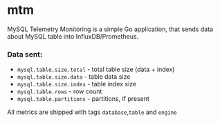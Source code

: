 # mtm
MySQL Telemetry Monitoring is a simple Go application, that sends data about MySQL table into InfluxDB/Prometheus.

### Data sent:
- `mysql.table.size.total` - total table size (data + index)
- `mysql.table.size.data` - table data size
- `mysql.table.size.index` - table index size
- `mysql.table.rows` - row count 
- `mysql.table.partitions` - partitions, if present

All metrics are shipped with tags `database`,`table` and `engine`

